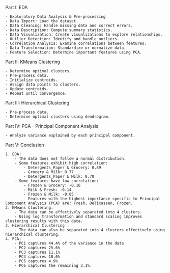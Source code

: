 Part I: EDA 

	- Exploratory Data Analysis & Pre-processing
	- Data Import: Load the dataset.
	- Data Cleaning: Handle missing data and correct errors.
	- Data Description: Compute summary statistics.
	- Data Visualization: Create visualizations to explore relationships.
	- Outlier Detection: Identify and handle outliers.
	- Correlation Analysis: Examine correlations between features.
	- Data Transformation: Standardize or normalize data.
	- Feature Selection: Determine important features using PCA.
	
Part II: KMeans Clustering

	- Determine optimal clusters.
	- Pre-process data.
	- Initialize centroids.
	- Assign data points to clusters.
	- Update centroids.
	- Repeat until convergence.
	
Part III: Hierarchical Clustering

	- Pre-process data.
	- Determine optimal clusters using dendrogram.
	
Part IV: PCA - Principal Component Analysis

	- Analyze variance explained by each principal component.
	
Part V: Conclusion

	1. EDA: 
		- The data does not follow a normal distribution.
		- Some features exhibit high correlation:
			- Detergents_Paper & Grocery: 0.89
			- Grocery & Milk: 0.77
			- Detergents_Paper & Milk: 0.70
		- Some features have low correlation:
			- Frozen & Grocery: -0.16
			- Milk & Fresh: -0.14
			- Frozen & Milk: -0.05    
			- Features with the highest importance specific to Principal Component Analysis (PCA) are: Fresh, Delicassen, Frozen.
	2. KMeans Clustering:
		- The data can be effectively separated into 4 clusters.
		- Using log transformation and standard scaling improves clustering results with this data. 
	3. Hierarchical Clustering :
		- The data can also be separated into 4 clusters effectively using hierarchical clustering. 
	4. PCA:
		- PC1 captures 44.4% of the variance in the data
		- PC2 captures 25.6%
		- PC3 captures 11.1%
		- PC4 captures 10.6%
		- PC5 captures 4.9%
		- PC6 captures the remaining 3.1%.
